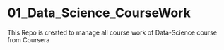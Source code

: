 # 01_Data_Science_CourseWork
This Repo is created to manage all course work of Data-Science course from Coursera

